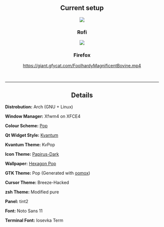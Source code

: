 <div align="center">
    <h2><b>Current setup</b></h2>
    <img src="https://i.imgur.com/ydpHovL.png">
    <br>
    <h3><b>Rofi</b></h3>
    <img src="https://i.imgur.com/2sPs95f.png">
    <br>
    <h3><b>Firefox</b></h3>

https://giant.gfycat.com/FoolhardyMagnificentBovine.mp4
    
<br>
</div>

---

<div align="center">
    <h2><b>Details</b></h2>
</div>

**Distrobution:** Arch (GNU + Linux)

**Window Manager:** Xfwm4 on XFCE4

**Colour Scheme:** [Pop](https://gitlab.com/GaugeK/dots/raw/master/colours/Pop.png)

**Qt Widget Style:** [Kvantum](https://github.com/tsujan/Kvantum/tree/master/Kvantum)

**Kvantum Theme:** KvPop

**Icon Theme:** [Papirus-Dark](https://github.com/PapirusDevelopmentTeam/papirus-icon-theme)

**Wallpaper:** [Hexagon Pop](https://gitlab.com/GaugeK/dots/raw/master/Wallpapers/Hexagon%Pop.png)

**GTK Theme:** Pop \(Generated with [oomox](https://github.com/themix-project/oomox)\)

**Cursor Theme:** Breeze-Hacked

**zsh Theme:** Modified pure

**Panel:** tint2

**Font:** Noto Sans 11

**Terminal Font:** Iosevka Term 
